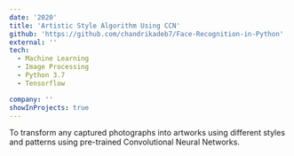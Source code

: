 ```yaml
---
date: '2020'
title: 'Artistic Style Algorithm Using CCN'
github: 'https://github.com/chandrikadeb7/Face-Recognition-in-Python'
external: ''
tech:
  - Machine Learning 
  - Image Processing 
  - Python 3.7 
  - Tensorflow

company: ''
showInProjects: true
---
```


To transform any captured photographs into artworks using different styles and patterns using
pre-trained Convolutional Neural Networks.
